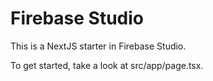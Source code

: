 # Firebase Studio

This is a NextJS starter in Firebase Studio.

To get started, take a look at src/app/page.tsx.
 
